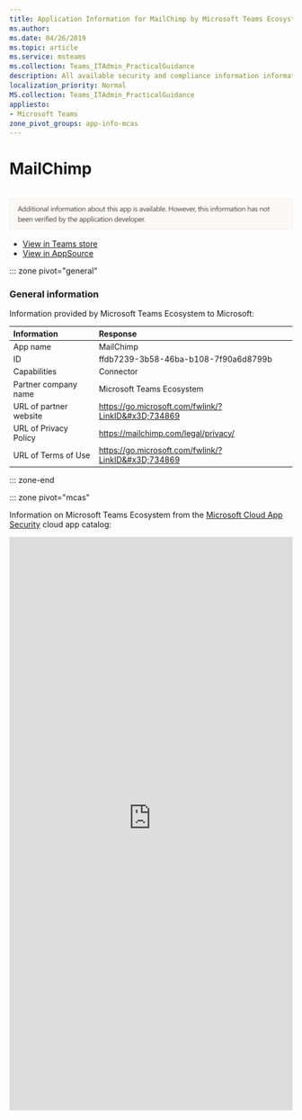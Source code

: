 ```yaml
---
title: Application Information for MailChimp by Microsoft Teams Ecosystem
ms.author: 
ms.date: 04/26/2019
ms.topic: article
ms.service: msteams
ms.collection: Teams_ITAdmin_PracticalGuidance
description: All available security and compliance information information for MailChimp, its data handling policies, its Microsoft Cloud App Security app catalog information, and security/compliance information in the CSA STAR registry.
localization_priority: Normal
MS.collection: Teams_ITAdmin_PracticalGuidance
appliesto:
- Microsoft Teams
zone_pivot_groups: app-info-mcas
---
```

# MailChimp

<br/><img alt="Non-attested image" src="./images/unattested.png" width="650"/>

* <a href="https://teams.microsoft.com/l/app/ffdb7239-3b58-46ba-b108-7f90a6d8799b" target="_blank">View in Teams store</a>
* <a href="https://appsource.microsoft.com/en-us/product/office/WA104381547" target="_blank">View in AppSource</a>

::: zone pivot="general"

### General information

Information provided by Microsoft Teams Ecosystem to Microsoft:

| **Information** | **Response** |
|:----------------|:-------------|
| App name | MailChimp |
| ID | ffdb7239-3b58-46ba-b108-7f90a6d8799b |
| Capabilities | Connector |
| Partner company name | Microsoft Teams Ecosystem |
| URL of partner website | <https://go.microsoft.com/fwlink/?LinkID&#x3D;734869> |
| URL of Privacy Policy | <https://mailchimp.com/legal/privacy/> |
| URL of Terms of Use | <https://go.microsoft.com/fwlink/?LinkID&#x3D;734869> |

::: zone-end


::: zone pivot="mcas"

Information on Microsoft Teams Ecosystem from the [Microsoft Cloud App Security](https://www.microsoft.com/en-us/enterprise-mobility-security/cloud-app-security) cloud app catalog:

<iframe height='1020' title='Microsoft Cloud App Security Information' src='https://3ca685143b5b46b4b0e5266dadf2e97c.codepen.website/#/dashboard/13355' frameborder='no'  style='width: 100%;'>

<a href="https://3ca685143b5b46b4b0e5266dadf2e97c.codepen.website/#/dashboard/13355" target="_blank">View in a new tab</a>

::: zone-end

